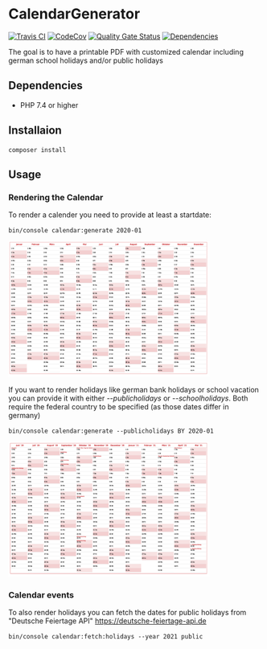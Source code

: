 # CalendarGenerator

[![Travis CI](https://img.shields.io/travis/com/lugark/CalendarGenerator?label=TravisCI)](https://travis-ci.com/github/lugark/CalendarGenerator)
[![CodeCov](https://img.shields.io/codecov/c/gh/lugark/CalendarGenerator?label=CodeCov)](https://codecov.io/gh/lugark/CalendarGenerator)
[![Quality Gate Status](https://sonarcloud.io/api/project_badges/measure?project=lugark_CalendarGenerator&metric=alert_status)](https://sonarcloud.io/dashboard?id=lugark_CalendarGenerator)
[![Dependencies](https://img.shields.io/librariesio/github/lugark/CalendarGenerator)](https://img.shields.io/librariesio/github/lugark/CalendarGenerator)

The goal is to have a printable PDF with customized calendar including german school holidays and/or public holidays

## Dependencies
- PHP 7.4 or higher

## Installaion
```
composer install
```

## Usage 
### Rendering the Calendar
To render a calender you need to provide at least a startdate:
```
bin/console calendar:generate 2020-01
```
<img width="400" height="auto" src="docs/images/Calendar.png" alt="Generated calendar" />

If you want to render holidays like german bank holidays or school vacation you can provide it with either *--publicholidays* or *--schoolholidays*.
Both require the federal country to be specified (as those dates differ in germany)
```
bin/console calendar:generate --publicholidays BY 2020-01
```
<img width="400" height="auto" src="docs/images/CalendarDifferentStart_Holidays.png" alt="Calendar with different start and holidays" />

### Calendar events
To also render holidays you can fetch the dates for public holidays from "Deutsche Feiertage API"  https://deutsche-feiertage-api.de 

```
bin/console calendar:fetch:holidays --year 2021 public
```
